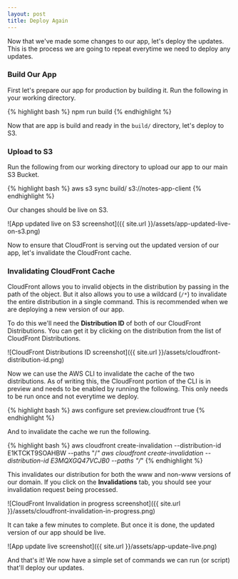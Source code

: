 ```yaml
---
layout: post
title: Deploy Again
---
```


Now that we've made some changes to our app, let's deploy the updates. This is the process we are going to repeat everytime we need to deploy any updates.

### Build Our App

First let's prepare our app for production by building it. Run the following in your working directory.

{% highlight bash %}
npm run build
{% endhighlight %}

Now that are app is build and ready in the `build/` directory, let's deploy to S3.

### Upload to S3

Run the following from our working directory to upload our app to our main S3 Bucket.

{% highlight bash %}
aws s3 sync build/ s3://notes-app-client
{% endhighlight %}

Our changes should be live on S3.

![App updated live on S3 screenshot]({{ site.url }}/assets/app-updated-live-on-s3.png)

Now to ensure that CloudFront is serving out the updated version of our app, let's invalidate the CloudFront cache.

### Invalidating CloudFront Cache

CloudFront allows you to invalid objects in the distribution by passing in the path of the object. But it also allows you to use a wildcard (`/*`) to invalidate the entire distribution in a single command. This is recommended when we are deploying a new version of our app.

To do this we'll need the **Distribution ID** of both of our CloudFront Distributions. You can get it by clicking on the distribution from the list of CloudFront Distributions.

![CloudFront Distributions ID screenshot]({{ site.url }}/assets/cloudfront-distribution-id.png)

Now we can use the AWS CLI to invalidate the cache of the two distributions. As of writing this, the CloudFront portion of the CLI is in preview and needs to be enabled by running the following. This only needs to be run once and not everytime we deploy.

{% highlight bash %}
aws configure set preview.cloudfront true
{% endhighlight %}

And to invalidate the cache we run the following.

{% highlight bash %}
aws cloudfront create-invalidation --distribution-id E1KTCKT9SOAHBW --paths "/*"
aws cloudfront create-invalidation --distribution-id E3MQXGQ47VCJB0 --paths "/*"
{% endhighlight %}

This invalidates our distribution for both the www and non-www versions of our domain. If you click on the **Invalidations** tab, you should see your invalidation request being processed.

![CloudFront Invalidation in progress screenshot]({{ site.url }}/assets/cloudfront-invalidation-in-progress.png)

It can take a few minutes to complete. But once it is done, the updated version of our app should be live.

![App update live screenshot]({{ site.url }}/assets/app-update-live.png)

And that's it! We now have a simple set of commands we can run (or script) that'll deploy our updates.
